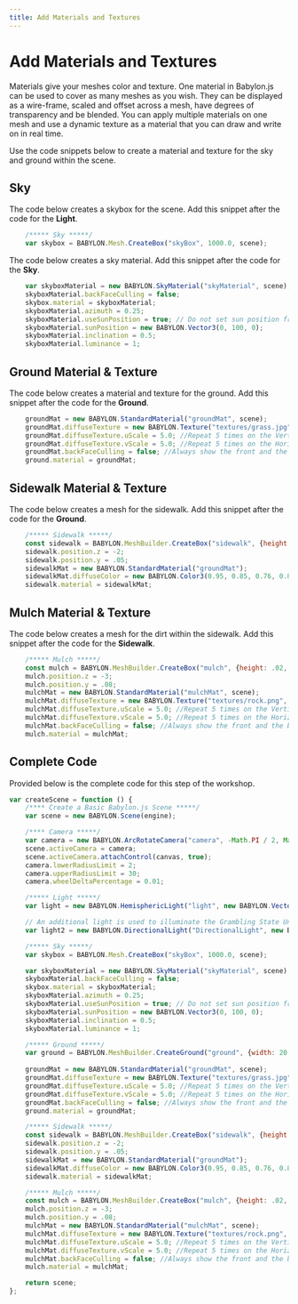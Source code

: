 ```yaml
---
title: Add Materials and Textures
---
```


# Add Materials and Textures

Materials give your meshes color and texture. One material in Babylon.js can be used to cover as many meshes as you wish. They can be displayed as a wire-frame, scaled and offset across a mesh, have degrees of transparency and be blended. You can apply multiple materials on one mesh and use a dynamic texture as a material that you can draw and write on in real time.

Use the code snippets below to create a material and texture for the sky and ground within the scene.

## Sky

The code below creates a skybox for the scene. Add this snippet after the code for the **Light**.

```javascript
    /***** Sky *****/
    var skybox = BABYLON.Mesh.CreateBox("skyBox", 1000.0, scene);

```

The code below creates a sky material. Add this snippet after the code for the **Sky**.

```javascript
    var skyboxMaterial = new BABYLON.SkyMaterial("skyMaterial", scene);
    skyboxMaterial.backFaceCulling = false;
    skybox.material = skyboxMaterial;
    skyboxMaterial.azimuth = 0.25;
    skyboxMaterial.useSunPosition = true; // Do not set sun position from azimuth and inclination
    skyboxMaterial.sunPosition = new BABYLON.Vector3(0, 100, 0);
    skyboxMaterial.inclination = 0.5;
    skyboxMaterial.luminance = 1;
```

## Ground Material & Texture

The code below creates a material and texture for the ground. Add this snippet after the code for the **Ground**.

```javascript
    groundMat = new BABYLON.StandardMaterial("groundMat", scene);
    groundMat.diffuseTexture = new BABYLON.Texture("textures/grass.jpg", scene);
    groundMat.diffuseTexture.uScale = 5.0; //Repeat 5 times on the Vertical Axes
    groundMat.diffuseTexture.vScale = 5.0; //Repeat 5 times on the Horizontal Axes
    groundMat.backFaceCulling = false; //Always show the front and the back of an element
    ground.material = groundMat;
```

## Sidewalk Material & Texture

The code below creates a mesh for the sidewalk. Add this snippet after the code for the **Ground**.

```javascript
    /***** Sidewalk *****/
    const sidewalk = BABYLON.MeshBuilder.CreateBox("sidewalk", {height: .02, width: 6.5, depth: 6.5});
    sidewalk.position.z = -2;
    sidewalk.position.y = .05;
    sidewalkMat = new BABYLON.StandardMaterial("groundMat");
    sidewalkMat.diffuseColor = new BABYLON.Color3(0.95, 0.85, 0.76, 0.81);
    sidewalk.material = sidewalkMat;
```

## Mulch Material & Texture

The code below creates a mesh for the dirt within the sidewalk. Add this snippet after the code for the **Sidewalk**.

```javascript
    /***** Mulch *****/
    const mulch = BABYLON.MeshBuilder.CreateBox("mulch", {height: .02, width: 4, depth: 2});
    mulch.position.z = -3;
    mulch.position.y = .08;
    mulchMat = new BABYLON.StandardMaterial("mulchMat", scene);
    mulchMat.diffuseTexture = new BABYLON.Texture("textures/rock.png", scene);
    mulchMat.diffuseTexture.uScale = 5.0; //Repeat 5 times on the Vertical Axes
    mulchMat.diffuseTexture.vScale = 5.0; //Repeat 5 times on the Horizontal Axes
    mulchMat.backFaceCulling = false; //Always show the front and the back of an element
    mulch.material = mulchMat;
```

## Complete Code

Provided below is the complete code for this step of the workshop.

```javascript
var createScene = function () {
    /**** Create a Basic Babylon.js Scene *****/
    var scene = new BABYLON.Scene(engine);

    /**** Camera *****/
    var camera = new BABYLON.ArcRotateCamera("camera", -Math.PI / 2, Math.PI / 2.5, 10, new BABYLON.Vector3(0, 0, 0));
    scene.activeCamera = camera;
    scene.activeCamera.attachControl(canvas, true);
    camera.lowerRadiusLimit = 2;
    camera.upperRadiusLimit = 30;
    camera.wheelDeltaPercentage = 0.01;

    /***** Light *****/
    var light = new BABYLON.HemisphericLight("light", new BABYLON.Vector3(0, 1, -1), scene);

    // An additional light is used to illuminate the Grambling State University sign
    var light2 = new BABYLON.DirectionalLight("DirectionalLight", new BABYLON.Vector3(0, -5, 40), scene);

    /***** Sky *****/
    var skybox = BABYLON.Mesh.CreateBox("skyBox", 1000.0, scene);

    var skyboxMaterial = new BABYLON.SkyMaterial("skyMaterial", scene);
    skyboxMaterial.backFaceCulling = false;
    skybox.material = skyboxMaterial;
    skyboxMaterial.azimuth = 0.25;
    skyboxMaterial.useSunPosition = true; // Do not set sun position from azimuth and inclination
    skyboxMaterial.sunPosition = new BABYLON.Vector3(0, 100, 0);
    skyboxMaterial.inclination = 0.5;
    skyboxMaterial.luminance = 1;

    /***** Ground *****/
    var ground = BABYLON.MeshBuilder.CreateGround("ground", {width: 20, height: 12}, scene);
    
    groundMat = new BABYLON.StandardMaterial("groundMat", scene);
    groundMat.diffuseTexture = new BABYLON.Texture("textures/grass.jpg", scene);
    groundMat.diffuseTexture.uScale = 5.0; //Repeat 5 times on the Vertical Axes
    groundMat.diffuseTexture.vScale = 5.0; //Repeat 5 times on the Horizontal Axes
    groundMat.backFaceCulling = false; //Always show the front and the back of an element
    ground.material = groundMat;

    /***** Sidewalk *****/
    const sidewalk = BABYLON.MeshBuilder.CreateBox("sidewalk", {height: .02, width: 6.5, depth: 6.5});
    sidewalk.position.z = -2;
    sidewalk.position.y = .05;
    sidewalkMat = new BABYLON.StandardMaterial("groundMat");
    sidewalkMat.diffuseColor = new BABYLON.Color3(0.95, 0.85, 0.76, 0.81);
    sidewalk.material = sidewalkMat;

    /***** Mulch *****/
    const mulch = BABYLON.MeshBuilder.CreateBox("mulch", {height: .02, width: 4, depth: 2});
    mulch.position.z = -3;
    mulch.position.y = .08;
    mulchMat = new BABYLON.StandardMaterial("mulchMat", scene);
    mulchMat.diffuseTexture = new BABYLON.Texture("textures/rock.png", scene);
    mulchMat.diffuseTexture.uScale = 5.0; //Repeat 5 times on the Vertical Axes
    mulchMat.diffuseTexture.vScale = 5.0; //Repeat 5 times on the Horizontal Axes
    mulchMat.backFaceCulling = false; //Always show the front and the back of an element
    mulch.material = mulchMat;

    return scene;
};
```
